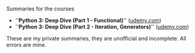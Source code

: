 Summaries for the courses

* ''**Python 3: Deep Dive (Part 1 - Functional)**'' ([udemy.com](https://www.udemy.com/course/python-3-deep-dive-part-1/))
* ''**Python 3: Deep Dive (Part 2 - Iteration, Generators)**'' ([udemy.com](https://www.udemy.com/course/python-3-deep-dive-part-2/))

These are my private summaries, they are unofficial and incomplete. All errors are mine.